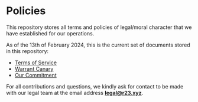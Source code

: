 # Policies

This repository stores all terms and policies of legal/moral character that we have established for our operations.

As of the 13th of February 2024, this is the current set of documents stored in this repository:
- [Terms of Service](tos.md)
- [Warrant Canary](canary.md)
- [Our Commitment](commitment.md)

For all contributions and questions, we kindly ask for contact to be made with our legal team at the email address **legal@r23.xyz**.